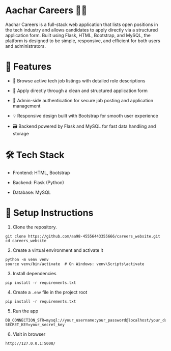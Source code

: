 # Aachar Careers 🧑‍💻
  Aachar Careers is a full-stack web application that lists open positions in the tech industry and allows candidates to apply directly via a structured application form. Built using Flask, HTML, Bootstrap, and 
  MySQL, the platform is designed to be simple, responsive, and efficient for both users and administrators.

# 🚀 Features
- 📝 Browse active tech job listings with detailed role descriptions

- 📄 Apply directly through a clean and structured application form

- 🔐 Admin-side authentication for secure job posting and application management

- 💡 Responsive design built with Bootstrap for smooth user experience

- 🗃️ Backend powered by Flask and MySQL for fast data handling and storage
# 🛠️ Tech Stack
  -  Frontend: HTML, Bootstrap
    
  -  Backend: Flask (Python)
    
  -  Database: MySQL
# 🧪 Setup Instructions
1. Clone the repository.
```
git clone https://github.com/aa98-45556443355666/careers_website.git
cd careers_website
```
2. Create a virtual environment and activate it
```
python -m venv venv
source venv/bin/activate  # On Windows: venv\Scripts\activate
```
3. Install dependencies
```
pip install -r requirements.txt
```
4. Create a ```.env``` file in the project root
```
pip install -r requirements.txt
```
5. Run the app
```
DB_CONNECTION_STR=mysql://your_username:your_password@localhost/your_database
SECRET_KEY=your_secret_key
```
6. Visit in browser
```
http://127.0.0.1:5000/
```

